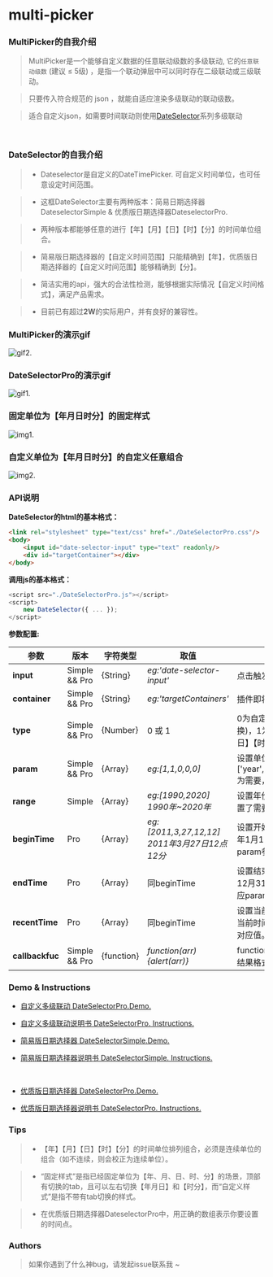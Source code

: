 
# multi-picker

### MultiPicker的自我介绍
> MultiPicker是一个能够自定义数据的任意联动级数的多级联动, 它的`任意联动级数` (建议 ≤ 5级) ，是指一个联动弹层中可以同时存在二级联动或三级联动。

> 只要传入符合规范的 json ，就能自适应渲染多级联动的联动级数。

> 适合自定义json，如需要时间联动则使用[DateSelector](https://github.com/AppianZ/multi-picker/tree/master/productions/DateSelectorPro)系列多级联动
<br/>

### DateSelector的自我介绍

> * Dateselector是自定义的DateTimePicker. 可自定义时间单位，也可任意设定时间范围。

> * 这框DateSelector主要有两种版本：简易日期选择器DateselectorSimple & 优质版日期选择器DateselectorPro.

> * 两种版本都能够任意的进行【年】【月】【日】【时】【分】的时间单位组合。

> * 简易版日期选择器的【自定义时间范围】只能精确到【年】，优质版日期选择器的【自定义时间范围】能够精确到【分】。

> * 简洁实用的api，强大的合法性检测，能够根据实际情况【自定义时间格式】，满足产品需求。

> * 目前已有超过**2W**的实际用户，并有良好的兼容性。


### MultiPicker的演示gif
 ![gif2.](https://github.com/AppianZ/multi-picker/blob/master/productions/MultiPicker.gif) 

### DateSelectorPro的演示gif
![gif1.](https://github.com/AppianZ/multi-picker/blob/master/productions/DateSelector1.gif) 
 

### 固定单位为【年月日时分】的固定样式
![img1.](http://7xqsim.com1.z0.glb.clouddn.com/DateSelector4.jpeg) 
 
### 自定义单位为【年月日时分】的自定义任意组合
![img2.](http://7xqsim.com1.z0.glb.clouddn.com/DateSelector5.jpeg) 
 

### **API说明**

**DateSelector的html的基本格式：**
```html
<link rel="stylesheet" type="text/css" href="./DateSelectorPro.css"/>
<body>
    <input id="date-selector-input" type="text" readonly/>
    <div id="targetContainer"></div>
</body>
```

**调用js的基本格式：**
```js
<script src="./DateSelectorPro.js"></script>
<script>
    new DateSelector({ ... });
</script>
```

**参数配置:**

| 参数 | 版本  | 字符类型  |  取值  | 说明 | 
| ----- |-----| -----| -----| -----|
|  **input**   | Simple && Pro |  {String} | *eg:'date-selector-input'* | 点击触发插件的input框的id |
|  **container**   | Simple && Pro |  {String} |*eg:'targetContainers'*| 插件即将插入的容器id |
|  **type**   | Simple && Pro | {Number} |0 或 1 | 0为自定义插件的日期单位(不带tab切换)，1为固定插件的日期单位为【年月日】【时分】(带tab切换) |
|  **param**   | Simple && Pro |  {Array} |*eg:[1,1,0,0,0]*| 设置单位，元素分别对应设置['year','month','day','hour','minute'],1为需要，0为不需要,需要为连续的1 |
|  **range**   | Simple |  {Array} |*eg:[1990,2020]      1990年~2020年*| 设置年份范围，默认[1950,明年],在设置了需要年份的情况下才生效|
|  **beginTime**   |  Pro |  {Array} |*eg:[2011,3,27,12,12]      2011年3月27日12点12分*| 设置开始时间点,空数组默认设置成1970年1月1日0时0分开始，数组的值对应param参数的对应值。 |
|  **endTime**   |  Pro |  {Array} |同beginTime| 设置结束时间点,空数组默认设置成次年12月31日23时59分结束，数组的值对应param参数的对应值。 |
|  **recentTime**   |  Pro |  {Array} |同beginTime| 设置当前时间点,空数组默认设置为系统当前时间，数组的值对应param参数的对应值。 |
|  **callbackfuc**   | Simple && Pro |  {function} |*function(arr){alert(arr)}*| function(arr){} 回调函数，可以自定义结果格式化|

### **Demo & Instructions**

* [自定义多级联动 DateSelectorPro.Demo.](https://appianz.github.io/multi-picker/MultiPicker.html)

* [自定义多级联动说明书 DateSelectorPro. Instructions.](https://github.com/AppianZ/multi-picker/tree/master/productions/MultiPicker)

* [简易版日期选择器 DateSelectorSimple.Demo.](https://appianz.github.io/multi-picker/DateSelectorSimple.html) 

* [简易版日期选择器说明书 DateSelectorSimple. Instructions.](https://github.com/AppianZ/multi-picker/tree/master/productions/DateSelectorSimple)
<br/>

* [优质版日期选择器 DateSelectorPro.Demo.](https://appianz.github.io/multi-picker/DateSelectorPro.html)

* [优质版日期选择器说明书 DateSelectorPro. Instructions.](https://github.com/AppianZ/multi-picker/tree/master/productions/DateSelectorPro)



### **Tips**
> * 【年】【月】【日】【时】【分】的时间单位排列组合，必须是连续单位的组合（如不连续，则会校正为连续单位）。

> * “固定样式”是指已经固定单位为【年、月、日、时、分】的场景，顶部有切换的tab，且可以左右切换【年月日】和【时分】，而“自定义样式”是指不带有tab切换的样式。

> * 在优质版日期选择器DateselectorPro中，用正确的数组表示你要设置的时间点。



### **Authors**

>  如果你遇到了什么神bug，请发起issue联系我 ~

